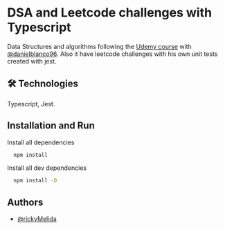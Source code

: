 # DSA and Leetcode challenges with Typescript 

Data Structures and algorithms following the [Udemy course](https://www.udemy.com/course/algoritmos-estructuras-de-datos-y-entrevistas-programacion/?kw=estructuras+de+datos+y+algo&src=sac&couponCode=ST10MT8624) with [@danielblanco96](https://github.com/danielblanco96). Also it have leetcode challenges with his own unit tests created with jest. 



## 🛠 Technologies
Typescript, Jest.


## Installation and Run

Install all dependencies

```bash
  npm install
```

Install all dev dependencies

```bash
  npm install -D
```
    
## Authors

- [@rickyMelida](https://www.github.com/rickyMelida)

